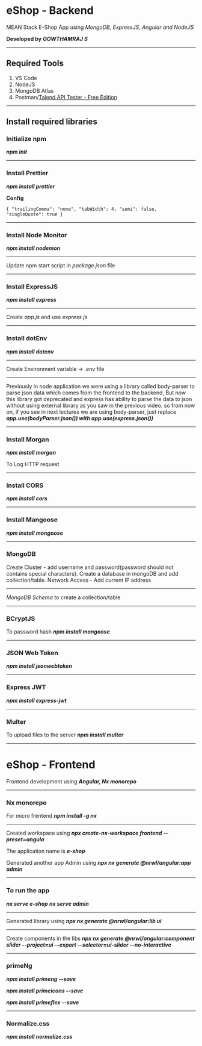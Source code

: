 # eShop - Backend

MEAN Stack E-Shop App using _MongoDB, ExpressJS, Angular and NodeJS_

**Developed by** **_GOWTHAMRAJ S_**

---

## Required Tools

1. VS Code
2. NodeJS
3. MongoDB Atlas
4. Postman/[Talend API Tester - Free Edition](https://chrome.google.com/webstore/detail/aejoelaoggembcahagimdiliamlcdmfm)

---

## Install required libraries

### Initialize npm

**_npm init_**

---

### Install Prettier

**_npm install prettier_**

**Config**

`{
"trailingComma": "none",
"tabWidth": 4,
"semi": false,
"singleQuote": true
}`

---

### Install Node Monitor

**_npm install nodemon_**

---

Update npm start script in _package.json_ file

---

### Install ExpressJS

**_npm install express_**

---

Create _app.js_ and use _express js_

---

### Install dotEnv

**_npm install dotenv_**

---

Create Environment variable -> _.env_ file

---

Previously in node application we were using a library called body-parser to parse json data which comes from the frontend to the backend, But now this library got deprecated and express has ability to parse the data to json without using external library as you saw in the previous video. so from now on, if you see in next lectures we are using body-parser, just replace **_app.use(bodyParser.json()) with app.use(express.json())_**

---

### Install Morgan

**_npm install morgan_**

To Log HTTP request

---

### Install CORS

**_npm install cors_**

---

### Install Mangoose

**_npm install mongoose_**

---

### MongoDB

Create Cluster - add username and password(password should not contains special characters).
Create a database in mongoDB and add collection/table.
Network Access - Add current IP address

---

_MongoDB Schema_ to create a collection/table

---

### BCryptJS

To password hash
**_npm install mongoose_**

---

### JSON Web Token

**_npm install jsonwebtoken_**

---

### Express JWT

**_npm install express-jwt_**

---

### Multer

To upload files to the server
**_npm install multer_**

---

# eShop - Frontend

Frontend development using **_Angular, Nx monorepo_**

---

### Nx monorepo

For micro frentend
**_npm install -g nx_**

---

Created workspace using **_npx create-nx-workspace frontend --preset=angula_**

The application name is **_e-shop_**

Generated another app Admin using **_npx nx generate @nrwl/angular:app admin_**

---

### To run the app

**_nx serve e-shop_**
**_nx serve admin_**

---

Generated library using **_npx nx generate @nrwl/angular:lib ui_**

---

Create components in the libs
**_npx nx generate @nrwl/angular:component slider --project=ui --export --selector=ui-slider --no-interactive_**

---

### primeNg

**_npm install primeng --save_**

**_npm install primeicons --save_**

**_npm install primeflex --save_**

---

### Normalize.css

**_npm install normalize.css_**
